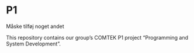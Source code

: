 # P1

Måske tilføj noget andet

This repository contains our group’s COMTEK P1 project “Programming and System Development”.
